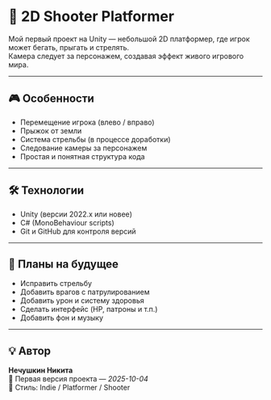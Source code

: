 # 🔫 2D Shooter Platformer

Мой первый проект на Unity — небольшой 2D платформер, где игрок может бегать, прыгать и стрелять.  
Камера следует за персонажем, создавая эффект живого игрового мира.

---

## 🎮 Особенности
- Перемещение игрока (влево / вправо)
- Прыжок от земли
- Система стрельбы (в процессе доработки)
- Следование камеры за персонажем
- Простая и понятная структура кода

---

## 🛠️ Технологии
- Unity (версии 2022.x или новее)
- C# (MonoBehaviour scripts)
- Git и GitHub для контроля версий

---

## 🚧 Планы на будущее
- Исправить стрельбу
- Добавить врагов с патрулированием
- Добавить урон и систему здоровья
- Сделать интерфейс (HP, патроны и т.п.)
- Добавить фон и музыку

---

## 💡 Автор
**Нечушкин Никита**  
📅 Первая версия проекта — *2025-10-04*  
🧱 Стиль: Indie / Platformer / Shooter
